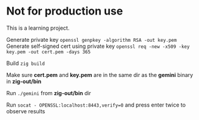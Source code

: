 # Not for production use

This is a learning project.

Generate private key `openssl genpkey -algorithm RSA -out key.pem`
Generate self-signed cert using private key `openssl req -new -x509 -key key.pem -out cert.pem -days 365`

Build `zig build`

Make sure **cert.pem** and **key.pem** are in the same dir as the **gemini** binary in **zig-out/bin**

Run `./gemini` from **zig-out/bin** dir

Run `socat - OPENSSL:localhost:8443,verify=0` and press enter twice to observe results
